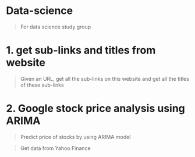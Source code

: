 # Data-science
> For data science study group

# 1. get sub-links and titles from website
> Given an URL, get all the sub-links on this website and get all the titles of these sub-links

# 2. Google stock price analysis using ARIMA
> Predict price of stocks by using ARIMA model


> Get data from Yahoo Finance
